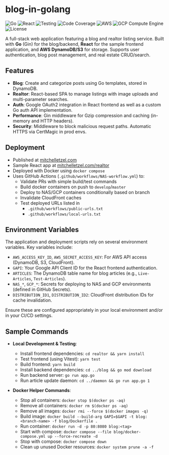 # blog-in-golang

![Go](https://img.shields.io/badge/Go-1.24+-00ADD8.svg?style=flat&logo=go)
![React](https://img.shields.io/badge/React-19.1+-61DAFB.svg?style=flat&logo=react)
![Testing](https://img.shields.io/badge/Testing-Vitest-green.svg?style=flat&logo=vitest)
![Code Coverage](https://img.shields.io/badge/Code%20Coverage-%3E90%25-green.svg?style=flat&logo=vitest)
![AWS](https://img.shields.io/badge/AWS-ACM%20%7C%20CloudFront%20%7C%20DynamoDB%20%7C%20Route53%20%7C%20S3-FF9900.svg?style=flat&logo=amazonaws)
![GCP Compute Engine](https://img.shields.io/badge/GCP-Compute%20Engine-4285F4.svg?style=flat&logo=google-cloud)
![License](https://img.shields.io/badge/License-MIT-blue.svg)

A full-stack web application featuring a blog and realtor listing service. Built with **Go** (Gin) for the blog/backend, **React** for the sample frontend application, and **AWS DynamoDB/S3** for storage. Supports user authentication, blog post management, and real estate CRUD/search.

## Features

- **Blog**: Create and categorize posts using Go templates, stored in DynamoDB.
- **Realtor**: React-based SPA to manage listings with image uploads and multi-parameter searches.
- **Auth**: Google OAuth2 integration in React frontend as well as a custom Go auth API implementation.
- **Performance**: Gin middleware for Gzip compression and caching (in-memory and HTTP headers).
- **Security**: Middleware to block malicious request paths. Automatic HTTPS via CertMagic in prod envs.

## Deployment

- Published at [mitchelletzel.com](https://mitchelletzel.com)
- Sample React app at [mitchelletzel.com/realtor](https://mitchelletzel.com/realtor)
- Deployed with Docker using `docker compose`
- Uses GitHub Actions (`.github/workflows/NAS-workflow.yml`) to:
  - Validate PRs with simple build/test commands
  - Build docker containers on push to `develop`/`master`
  - Deploy to NAS/GCP containers conditionally based on branch
  - Invalidate CloudFront caches
  - Test deployed URLs listed in
    - `.github/workflows/public-urls.txt`
    - `.github/workflows/local-urls.txt`

## Environment Variables

The application and deployment scripts rely on several environment variables. Key variables include:

- `AWS_ACCESS_KEY_ID`, `AWS_SECRET_ACCESS_KEY`: For AWS API access (DynamoDB, S3, CloudFront).
- `GAPI`: Your Google API Client ID for the React frontend authentication.
- `ARTICLES`: The DynamoDB table name for blog articles (e.g., `Live-Articles`, `Test-Articles`).
- `NAS_*`, `GCP_*`: Secrets for deploying to NAS and GCP environments (defined in GitHub Secrets).
- `DISTRIBUTION_ID1`, `DISTRIBUTION_ID2`: CloudFront distribution IDs for cache invalidation.

Ensure these are configured appropriately in your local environment and/or in your CI/CD settings.

## Sample Commands

- **Local Development & Testing**:
  - Install frontend dependencies: `cd realtor && yarn install`
  - Test frontend (using Vitest): `yarn test`
  - Build frontend: `yarn build`
  - Install backend dependencies: `cd ../blog && go mod download`
  - Run backend server: `go run app.go`
  - Run article update daemon: `cd ../daemon && go run app.go 1`

- **Docker Helper Commands**:
  - Stop all containers: `docker stop $(docker ps -aq)`
  - Remove all containers: `docker rm $(docker ps -aq)`
  - Remove all images: `docker rmi --force $(docker images -q)`
  - Build image: `docker build --build-arg GAPI=$GAPI -t blog:<branch-name> -f blog/Dockerfile .`
  - Run container: `docker run -d -p 80:8080 blog:<tag>`
  - Start with compose: `docker compose --file blog/docker-compose.yml up --force-recreate -d`
  - Stop with compose: `docker compose down`
  - Clean up unused Docker resources: `docker system prune -a -f`

